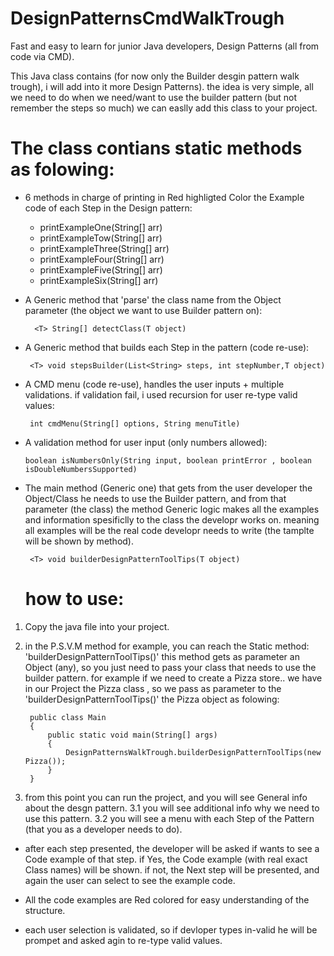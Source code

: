 # DesignPatternsCmdWalkTrough
Fast and easy to learn for junior Java developers, Design Patterns (all from code via CMD).

This Java class contains (for now only the Builder desgin pattern walk trough), i will add into it more Design Patterns).
the idea is very simple, all we need to do when we need/want to use the builder pattern (but not remember the steps so much) we can easlly add this class to 
your project.

 # The class contians static methods as folowing:

* 6 methods in charge of printing in Red highligted Color the Example code of each Step in the Design pattern:

    - printExampleOne(String[] arr)
    - printExampleTow(String[] arr)
    - printExampleThree(String[] arr)
    - printExampleFour(String[] arr)
    - printExampleFive(String[] arr)
    - printExampleSix(String[] arr)


* A Generic method that 'parse' the class name from the Object parameter (the object we want to use Builder pattern on):

        <T> String[] detectClass(T object)
  
  
* A Generic method that builds each Step in the pattern (code re-use):

       <T> void stepsBuilder(List<String> steps, int stepNumber,T object)  
  

* A CMD menu (code re-use), handles the user inputs + multiple validations.
  if validation fail, i used recursion for user re-type valid values:

       int cmdMenu(String[] options, String menuTitle)
 
 
* A validation method for user input (only numbers allowed):

      boolean isNumbersOnly(String input, boolean printError , boolean isDoubleNumbersSupported) 

* The main method (Generic one) that gets from the user developer the Object/Class he needs to use the Builder pattern, and from that parameter (the class)
  the method Generic logic makes all the examples and information spesificlly to the class the developr works on.
  meaning all examples will be the real code developr needs to write (the tamplte will be shown by method).

       <T> void builderDesignPatternToolTips(T object)
  
  
  # how to use:

1. Copy the java file into your project.
2. in the P.S.V.M method for example, you can reach the Static method: 'builderDesignPatternToolTips()'
   this method gets as parameter an Object (any), so you just need to pass your class that needs to use the builder pattern.
   for example if we need to create a Pizza store.. we have in our Project the Pizza class , so we pass as parameter to the 'builderDesignPatternToolTips()' the 
   Pizza object as folowing:

        
        public class Main
        {
            public static void main(String[] args)
            {
                DesignPatternsWalkTrough.builderDesignPatternToolTips(new Pizza());
            }
        }
        

3. from this point you can run the project, and you will see General info about the desgn pattern.
3.1 you will see additional info why we need to use this pattern.
3.2 you will see a menu with each Step of the Pattern (that you as a developer needs to do).

* after each step presented, the developer will be asked if wants to see a Code example of that step.
  if Yes, the Code example (with real exact Class names) will be shown.
  if not, the Next step will be presented, and again the user can select to see the example code.

* All the code examples are Red colored for easy understanding of the structure.

* each user selection is validated, so if devloper types in-valid he will be prompet and asked agin to re-type valid values.
